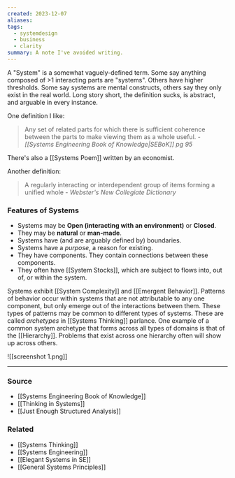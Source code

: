 ```yaml
---
created: 2023-12-07
aliases: 
tags:
  - systemdesign
  - business
  - clarity
summary: A note I've avoided writing.
---
```

A "System" is a somewhat vaguely-defined term. Some say anything composed of >1 interacting parts are "systems". Others have higher thresholds. Some say systems are mental constructs, others say they only exist in the real world. Long story short, the definition sucks, is abstract, and arguable in every instance.

One definition I like:
> Any set of related parts for which there is sufficient coherence between the parts to make viewing them as a whole useful.
> *- [[Systems Engineering Book of Knowledge|SEBoK]] pg 95*

There's also a [[Systems Poem]] written by an economist.

Another definition:
> A regularly interacting or interdependent group of items forming a unified whole
> *- Webster's New Collegiate Dictionary*

### Features of Systems
- Systems may be **Open (interacting with an environment)** or **Closed**. 
- They may be **natural** or **man-made**. 
- Systems have (and are arguably defined by) boundaries. 
- Systems have a *purpose*, a reason for existing.
- They have components. They contain connections between these components. 
- They often have [[System Stocks]], which are subject to flows into, out of, or within the system.

Systems exhibit [[System Complexity]] and [[Emergent Behavior]]. Patterns of behavior occur within systems that are not attributable to any one component, but only emerge out of the interactions between them. These types of patterns may be common to different types of systems. These are called *archetypes* in [[Systems Thinking]] parlance. One example of a common system archetype that forms across all types of domains is that of the [[Hierarchy]]. Problems that exist across one hierarchy often will show up across others. 

![[screenshot 1.png]]

****
### Source
- [[Systems Engineering Book of Knowledge]]
- [[Thinking in Systems]]
- [[Just Enough Structured Analysis]]

### Related
- [[Systems Thinking]]
- [[Systems Engineering]]
- [[Elegant Systems in SE]]
- [[General Systems Principles]]
